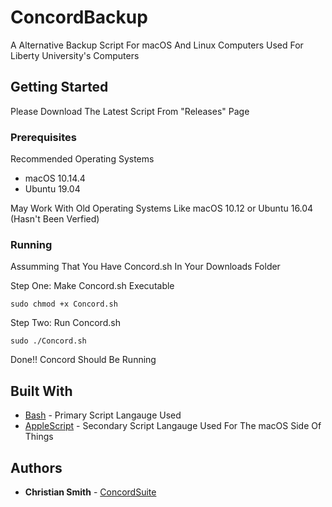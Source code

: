 # ConcordBackup

A Alternative Backup Script For macOS And Linux Computers Used For Liberty University's Computers

## Getting Started

Please Download The Latest Script From "Releases" Page

### Prerequisites

Recommended Operating Systems 
* macOS 10.14.4 
* Ubuntu 19.04

May Work With Old Operating Systems Like macOS 10.12 or Ubuntu 16.04 (Hasn't Been Verfied)

### Running
Assumming That You Have Concord.sh In Your Downloads Folder

Step One:
Make Concord.sh Executable 
```
sudo chmod +x Concord.sh
```

Step Two:
Run Concord.sh

```
sudo ./Concord.sh
```
Done!! Concord Should Be Running

## Built With

* [Bash](https://www.gnu.org/software/bash/) - Primary Script Langauge Used
* [AppleScript](https://developer.apple.com/library/archive/documentation/AppleScript/Conceptual/AppleScriptX/AppleScriptX.html) - Secondary Script Langauge Used For The macOS Side Of Things

## Authors

* **Christian Smith** - [ConcordSuite](https://github.com/ConcordSuite)

